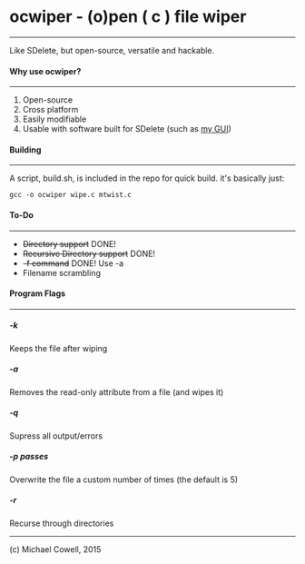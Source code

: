 # ocwiper - (o)pen ( c ) file wiper
---
Like SDelete, but open-source, versatile and hackable.

#### Why use ocwiper?
---
1. Open-source
2. Cross platform
3. Easily modifiable
4. Usable with software built for SDelete (such as [my GUI](https://github.com/compl3x/SDelete2-FileGone))

#### Building
---
A script, build.sh, is included in the repo for quick build. it's basically just:

    gcc -o ocwiper wipe.c mtwist.c

#### To-Do
---
* ~~Directory support~~ DONE! 
* ~~Recursive Directory support~~ DONE!
* ~~-f command~~ DONE! Use -a
* Filename scrambling


#### Program Flags
---
##### -k
Keeps the file after wiping
##### -a
Removes the read-only attribute from a file (and wipes it)
##### -q
Supress all output/errors
##### -p passes
Overwrite the file a custom number of times (the default is 5)
##### -r
Recurse through directories

---
(c) Michael Cowell, 2015
